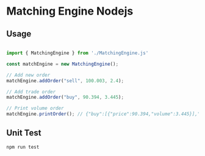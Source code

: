 # Matching Engine Nodejs
## Usage
```js

import { MatchingEngine } from './MatchingEngine.js'

const matchEngine = new MatchingEngine();

// Add new order
matchEngine.addOrder("sell", 100.003, 2.4);

// Add trade order
matchEngine.addOrder("buy", 90.394, 3.445);

// Print volume order
matchEngine.printOrder(); // {"buy":[{"price":90.394,"volume":3.445}],"sell":[{"price":100.003,"volume":2.4}]}

```

## Unit Test
```bash
npm run test
```
